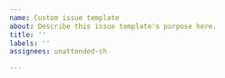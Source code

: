 ```yaml
---
name: Custom issue template
about: Describe this issue template's purpose here.
title: ''
labels: ''
assignees: unattended-ch

---
```

